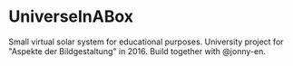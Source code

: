 # UniverseInABox
Small virtual solar system for educational purposes. University project for "Aspekte der Bildgestaltung" in 2016. Build together with @jonny-en.
